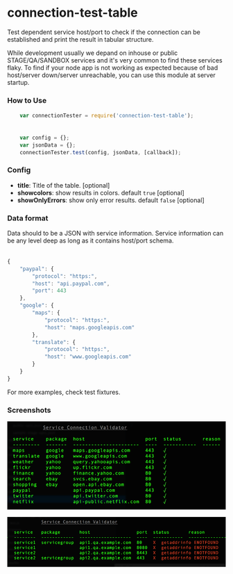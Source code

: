 connection-test-table
=====================

Test dependent service host/port to check if the connection can be established and print the result in tabular structure.

While development usually we depand on inhouse or public STAGE/QA/SANDBOX services and it's very common to find these services flaky. To find if your node app is not working as expected because of bad host/server down/server unreachable, you can use this module at server startup.


### How to Use


```javascript
    var connectionTester = require('connection-test-table');


    var config = {};
    var jsonData = {};
    connectionTester.test(config, jsonData, [callback]);
```


### Config

  - **title**: Title of the table. [optional]
  - **showcolors**: show results in colors. default `true` [optional]
  - **showOnlyErrors**: show only error results. default `false` [optional]

### Data format

Data should to be a JSON with service information. Service information can be any level deep as long as it contains host/port schema.

```javascript

{
    "paypal": {
        "protocol": "https:",
        "host": "api.paypal.com",
        "port": 443
    },
    "google": {
        "maps": {
            "protocol": "https:",
            "host": "maps.googleapis.com"
        },
        "translate": {
            "protocol": "https:",
            "host": "www.googleapis.com"
        }
    }
}

```

For more examples, check test fixtures.


### Screenshots

![Success case while connecting to public APIs](/assets/success_connections.png)

![Error case while connecting to unreachable Stages](/assets/error_connections.png)
